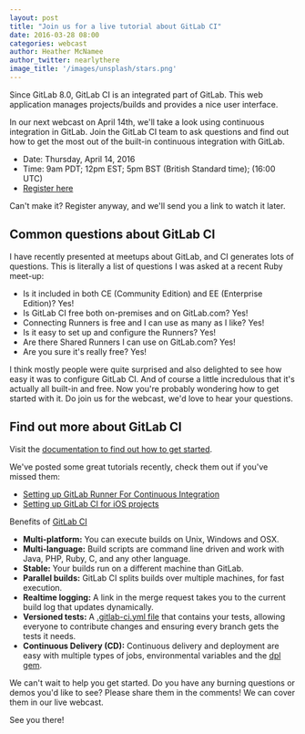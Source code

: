 ```yaml
---
layout: post
title: "Join us for a live tutorial about GitLab CI"
date: 2016-03-28 08:00
categories: webcast
author: Heather McNamee
author_twitter: nearlythere
image_title: '/images/unsplash/stars.png'
---
```


Since GitLab 8.0, GitLab CI is an integrated part of GitLab. This web application
manages projects/builds and provides a nice user interface.

In our next webcast on April 14th, we'll take a look using continuous
integration in GitLab. Join the GitLab CI team to ask questions and find out
how to get the most out of the built-in continuous integration with GitLab.

- Date: Thursday, April 14, 2016
- Time: 9am PDT; 12pm EST; 5pm BST (British Standard time); (16:00 UTC)
- [Register here][webcast]

Can't make it? Register anyway, and we'll send you a link to watch it later.

<!-- more -->

## Common questions about GitLab CI

I have recently presented at meetups about GitLab, and CI generates lots of questions.
This is literally a list of questions I was asked at a recent Ruby meet-up:

- Is it included in both CE (Community Edition) and EE (Enterprise Edition)? Yes!
- Is GitLab CI free both on-premises and on GitLab.com? Yes!
- Connecting Runners is free and I can use as many as I like? Yes!
- Is it easy to set up and configure the Runners? Yes!
- Are there Shared Runners I can use on GitLab.com? Yes!
- Are you sure it's really free? Yes!

I think mostly people were quite surprised and also delighted to see
how easy it was to configure GitLab CI. And of course a little incredulous that
it's actually all built-in and free.
Now you're probably wondering how to get started with it. Do join us
for the webcast, we'd love to hear your questions.

## Find out more about GitLab CI

Visit the [documentation to find out how to get started][ci-docs].

We've posted some great tutorials recently, check them out if you've missed them:

- [Setting up GitLab Runner For Continuous Integration][blog-ios]
- [Setting up GitLab CI for iOS projects][blog-runner]

Benefits of [GitLab CI][benefits]

- **Multi-platform:** You can execute builds on Unix, Windows and OSX.
- **Multi-language:** Build scripts are command line driven and work with Java, PHP, Ruby, C, and any other language.
- **Stable:** Your builds run on a different machine than GitLab.
- **Parallel builds:** GitLab CI splits builds over multiple machines, for fast execution.
- **Realtime logging:** A link in the merge request takes you to the current build log that updates dynamically.
- **Versioned tests:** A [.gitlab-ci.yml file](http://doc.gitlab.com/ce/ci/yaml/README.html) that contains your tests, allowing everyone to contribute changes and ensuring every branch gets the tests it needs.
- **Continuous Delivery (CD):** Continuous delivery and deployment are easy with multiple types of jobs, environmental variables and the [dpl gem](http://doc.gitlab.com/ci/deployment/README.html).

We can't wait to help you get started. Do you have any burning questions or
demos you'd like to see? Please share them in the comments!
We can cover them in our live webcast.

See you there!

[benefits]: https://about.gitlab.com/gitlab-ci/
[blog-ios]: https://about.gitlab.com/2016/03/10/setting-up-gitlab-ci-for-ios-projects/
[blog-runner]: https://about.gitlab.com/2016/03/01/gitlab-runner-with-docker/
[ci-docs]: http://doc.gitlab.com/ce/ci/
[newsletter]: https://about.gitlab.com/contact/#newsletter
[webcast]: http://page.gitlab.com/apr-2016-gitlab-intro-ci-webcast.html
